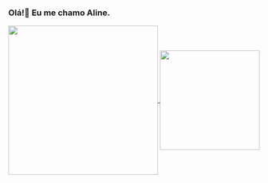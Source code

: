 ### Olá!👋 Eu me chamo Aline.

<!--
**alineapalves/alineapalves** is a ✨ _special_ ✨ repository because its `README.md` (this file) appears on your GitHub profile.

Here are some ideas to get you started:

- 🔭 I’m currently working on ...
- 🌱 I’m currently learning ...
- 👯 I’m looking to collaborate on ...
- 🤔 I’m looking for help with ...
- 💬 Ask me about ...
- 📫 How to reach me: ...
- 😄 Pronouns: ...
- ⚡ Fun fact: ...
-->


<a href="https://github.com/alineapalves/github-readme-stats">
  <img height=300 align="center" src="https://github-readme-stats.vercel.app/api?username=alineapalves" />
</a>
<a href="https://github.com/alineapalves/convoychat">
  <img height=200 align="center" src="https://github-readme-stats.vercel.app/api/top-langs?username=alineapalves&layout=compact&langs_count=8&card_width=320" />
</a>
